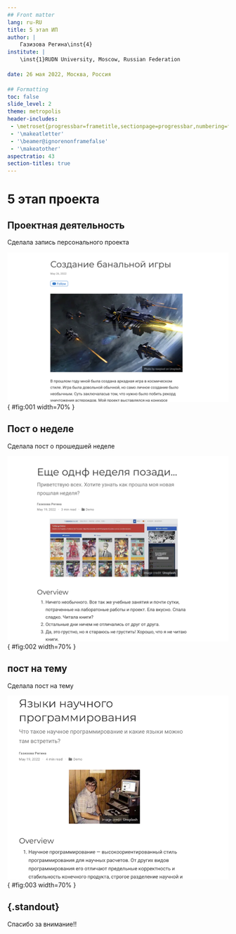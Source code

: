 ```yaml
---
## Front matter
lang: ru-RU
title: 5 этап ИП
author: |
	Газизова Регина\inst{4}
institute: |
	\inst{1}RUDN University, Moscow, Russian Federation
	
date: 26 мая 2022, Москва, Россия

## Formatting
toc: false
slide_level: 2
theme: metropolis
header-includes: 
 - \metroset{progressbar=frametitle,sectionpage=progressbar,numbering=fraction}
 - '\makeatletter'
 - '\beamer@ignorenonframefalse'
 - '\makeatother'
aspectratio: 43
section-titles: true
---
```


# 5 этап проекта

## Проектная деятельность

Сделала запись персонального проекта

![Проект](image/1.png){ #fig:001 width=70% }

## Пост о неделе

Сделала пост о прошедшей неделе

![Пост](image/2.png){ #fig:002 width=70% }

## пост на тему

Сделала пост на тему

![Пост](image/3.png){ #fig:003 width=70% }

## {.standout}

Спасибо за внимание!!
